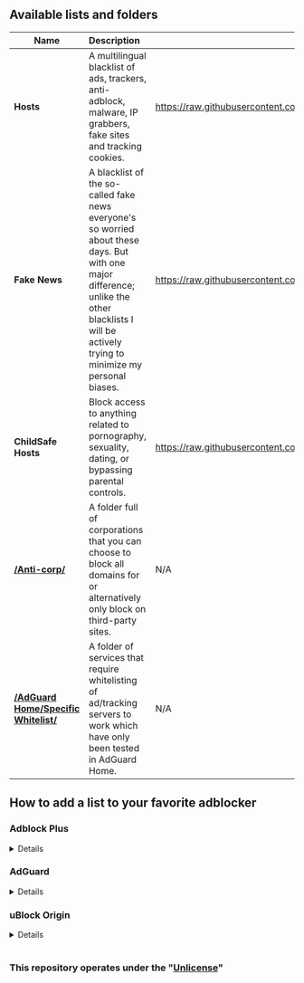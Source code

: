 ## Available lists and folders
 Name |      Description      | Raw URL |
----- |:----------------------|---------|
**Hosts** | A multilingual blacklist of ads, trackers, anti-adblock, malware, IP grabbers, fake sites and tracking cookies. | https://raw.githubusercontent.com/Cybo1927/Hosts/master/Hosts
**Fake News** | A blacklist of the so-called fake news everyone's so worried about these days. But with one major difference; unlike the other blacklists I will be actively trying to minimize my personal biases. | https://raw.githubusercontent.com/Cybo1927/Hosts/master/Fake%20News
**ChildSafe Hosts** | Block access to anything related to pornography, sexuality, dating, or bypassing parental controls. | https://raw.githubusercontent.com/Cybo1927/Hosts/master/ChildSafe%20Hosts
**[/Anti-corp/](https://github.com/Cybo1927/Hosts/tree/master/Anti-corp)** | A folder full of corporations that you can choose to block all domains for or alternatively only block on third-party sites. | N/A
**[/AdGuard Home/Specific Whitelist/](https://github.com/Cybo1927/Hosts/tree/master/AdGuard%20Home/Specific%20Whitelist)** | A folder of services that require whitelisting of ad/tracking servers to work which have only been tested in AdGuard Home. | N/A

## How to add a list to your favorite adblocker
### Adblock Plus
<details>
  
[Tutorial from Adblock Plus](https://help.eyeo.com/en/adblockplus/add-a-filter-list)
  
</details>

### AdGuard
<details>
  
**COMING SOON**

</details>

### uBlock Origin
<details>
  
[Tutorial from uBlock Origin](https://github.com/gorhill/uBlock/wiki/Filter-lists-from-around-the-web)

</details>

<br>

### This repository operates under the "[Unlicense](https://unlicense.org/)"
